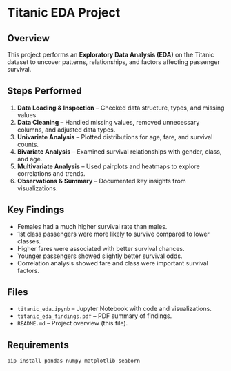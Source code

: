 # Titanic EDA Project

## Overview
This project performs an **Exploratory Data Analysis (EDA)** on the Titanic dataset to uncover patterns, relationships, and factors affecting passenger survival.

## Steps Performed
1. **Data Loading & Inspection** – Checked data structure, types, and missing values.
2. **Data Cleaning** – Handled missing values, removed unnecessary columns, and adjusted data types.
3. **Univariate Analysis** – Plotted distributions for age, fare, and survival counts.
4. **Bivariate Analysis** – Examined survival relationships with gender, class, and age.
5. **Multivariate Analysis** – Used pairplots and heatmaps to explore correlations and trends.
6. **Observations & Summary** – Documented key insights from visualizations.

## Key Findings
- Females had a much higher survival rate than males.
- 1st class passengers were more likely to survive compared to lower classes.
- Higher fares were associated with better survival chances.
- Younger passengers showed slightly better survival odds.
- Correlation analysis showed fare and class were important survival factors.

## Files
- `titanic_eda.ipynb` – Jupyter Notebook with code and visualizations.
- `titanic_eda_findings.pdf` – PDF summary of findings.
- `README.md` – Project overview (this file).

## Requirements
```bash
pip install pandas numpy matplotlib seaborn
```
